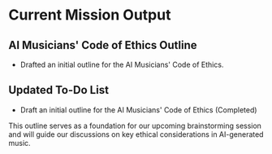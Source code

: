 # Current Mission Output

## AI Musicians' Code of Ethics Outline
- Drafted an initial outline for the AI Musicians' Code of Ethics.

## Updated To-Do List
- Draft an initial outline for the AI Musicians' Code of Ethics (Completed)

This outline serves as a foundation for our upcoming brainstorming session and will guide our discussions on key ethical considerations in AI-generated music.
